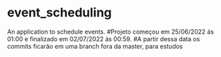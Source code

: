 # event_scheduling
An application to schedule events.
#Projeto começou em 25/06/2022 ás 01:00 e finalizado em 02/07/2022 ás 00:59.
#A partir dessa data os commits ficarão em uma branch fora da master, para estudos

